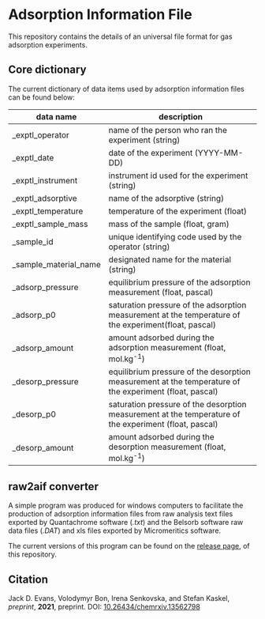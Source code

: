 # Adsorption Information File
This repository contains the details of an universal file format for gas adsorption experiments.

## Core dictionary
The current dictionary of data items used by adsorption information files can be found below:

| data name | description |
| --- | --- |
| _exptl_operator | name of the person who ran the experiment (string) |
| _exptl_date | date of the experiment (YYYY-MM-DD)|
| _exptl_instrument | instrument id used for the experiment (string)    | 
| _exptl_adsorptive |  name of the adsorptive (string)    | 
| _exptl_temperature | temperature of the experiment (float)    | 
| _exptl_sample_mass | mass of the sample (float, gram)   | 
| _sample_id | unique identifying code used by the operator (string)  | 
| _sample_material_name | designated name for the material (string)   | 
| _adsorp_pressure | equilibrium pressure of the adsorption measurement (float, pascal)  | 
| _adsorp_p0 |  saturation pressure of the adsorption measurement at the temperature of the experiment(float, pascal)   | 
| _adsorp_amount  | amount adsorbed during the adsorption measurement (float, mol.kg<sup>-1</sup>)   | 
| _desorp_pressure | equilibrium  pressure of the desorption measurement at the temperature of the experiment (float, pascal)   | 
| _desorp_p0 | saturation pressure of the desorption measurement at the temperature of the experiment (float, pascal)   | 
| _desorp_amount |  amount adsorbed during the desorption measurement (float, mol.kg<sup>-1</sup>)   | 

## raw2aif converter
A simple program was produced for windows computers to facilitate the production of adsorption information files from raw analysis text files exported by Quantachrome software (*.txt*) and the Belsorb software raw data files (*.DAT*) and xls files exported by Micromeritics software.

The current versions of this program can be found on the [release page](https://github.com/jackevansadl/adsorptioninformationformat/releases/tag/0.0.1),
of this repository.

## Citation
Jack D. Evans, Volodymyr Bon, Irena Senkovska, and Stefan Kaskel, *preprint*, **2021**, preprint.
  DOI: [10.26434/chemrxiv.13562798](https://dx.doi.org/10.26434/chemrxiv.13562798)
  